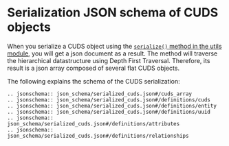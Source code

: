 

# Serialization JSON schema of CUDS objects

When you serialize a CUDS object using the
[`serialize()` method in the utils module](api_ref.html#osp.core.utils.general.serialize),
you will get a json document as a result.
The method will traverse the hierarchical datastructure
using Depth First Traversal.
Therefore, its result is a json array composed of several flat CUDS objects.

The following explains the schema of the CUDS serialization:

```eval_rst
.. jsonschema:: json_schema/serialized_cuds.json#/cuds_array
.. jsonschema:: json_schema/serialized_cuds.json#/definitions/cuds
.. jsonschema:: json_schema/serialized_cuds.json#/definitions/entity
.. jsonschema:: json_schema/serialized_cuds.json#/definitions/uuid
.. jsonschema:: json_schema/serialized_cuds.json#/definitions/attributes
.. jsonschema:: json_schema/serialized_cuds.json#/definitions/relationships

```
